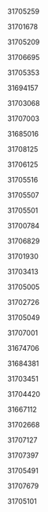 31705259

31701678

31705209

31706695

31705353

31694157

31703068

31707003

31685016

31708125

31706125

31705516

31705507

31705501

31700784

31706829

31701930

31703413

31705005

31702726

31705049

31707001

31674706

31684381

31703451

31704420

31667112

31702668

31707127

31707397

31705491

31707679

31705101

